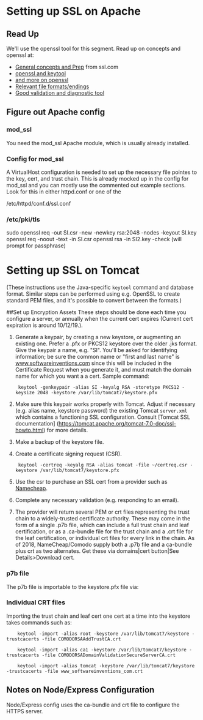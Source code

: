# Setting up SSL on Apache

## Read Up
We'll use the openssl tool for this segment.  Read up on concepts and openssl at:

 * [General concepts and Prep](https://www.ssl.com/guide/ssl-best-practices/) from ssl.com
 * [openssl and keytool](https://cheapsslsecurity.com/blog/various-types-ssl-commands-keytool/)
 * [and more on openssl](https://wiki.openssl.org/index.php/Command_Line_Utilities)
 * [Relevant file formats/endings](https://www.ssl.com/guide/pem-der-crt-and-cer-x-509-encodings-and-conversions/)
 * [Good validation and diagnostic tool](https://www.sslshopper.com/ssl-checker.html#hostname=www.softwareinventions.com)

## Figure out Apache config

### mod_ssl
You need the mod_ssl Apache module, which is usually already installed.

### Config for mod_ssl
A VirtualHost configuration is needed to set up the necessary file pointes to
the key, cert, and trust chain.  This is already mocked up in the config for
mod_ssl and you can mostly use the commented out example sections.  Look for
this in either httpd.conf or one of the 

/etc/httpd/conf.d/ssl.conf


### /etc/pki/tls

sudo openssl req -out SI.csr -new -newkey rsa:2048 -nodes -keyout SI.key
openssl req -noout -text -in SI.csr
openssl rsa -in SI2.key -check  (will prompt for passphrase)


# Setting up SSL on Tomcat

(These instructions use the Java-specific `keytool` command and database format.
Similar steps can be performed using e.g. OpenSSL to create standard PEM files,
and it's possible to convert between the formats.)

##Set up Encryption Assets
These steps should be done each time you configure a server, or annually when 
the current cert expires (Current cert expiration is around 10/12/19.).

1. Generate a keypair, by creating a new keystore, or augmenting an existing
one.  Prefer a .pfx or PKCS12 keystore over the older .jks format.  Give the
keypair a name, e.g. "SI".  You'll be asked for identifying information; be 
sure the common name or "first and last name" is www.softwareinventions.com 
since this will be included in the Certificate Request when you generate it, 
and must match the domain name for which you want a a cert.  Sample command:

        keytool -genkeypair -alias SI -keyalg RSA -storetype PKCS12 -keysize 2048 -keystore /var/lib/tomcat7/keystore.pfx



2. Make sure this keypair works properly with Tomcat.  Adjust if necessary 
(e.g. alias name, keystore password) the existing Tomcat `server.xml` which 
contains a functioning SSL configuration.  Consult [Tomcat SSL documentation]
(https://tomcat.apache.org/tomcat-7.0-doc/ssl-howto.html) for more details.

3. Make a backup of the keystore file.

4. Create a certificate signing request (CSR).

        keytool -certreq -keyalg RSA -alias tomcat -file ~/certreq.csr -keystore /var/lib/tomcat7/keystore.pfx

5. Use the csr to purchase an SSL cert from a provider such as 
[Namecheap](https://www.namecheap.com/security/ssl-certificates.aspx).

6. Complete any necessary validation (e.g. responding to an email).

7. The provider will return several PEM or crt files representing the trust 
chain to a widely-trusted certificate authority. These may come in the form of 
a single .p7b file, which can include a full trust chain and leaf certification, 
or as a .ca-bundle file for the trust chain and a .crt file for the leaf 
certification, or individual crt files for every link in the chain.  As of 2018, 
NameCheap/Comodo supply both a .p7b file and a ca-bundle plus crt as two 
alternates. Get these via domains|cert button|See Details>Download cert.

### p7b file
The p7b file is importable to the keystore.pfx file via:

### Individual CRT files
Importing the trust chain and leaf cert one cert at a time into the keystore  
takes commands such as:

        keytool -import -alias root -keystore /var/lib/tomcat7/keystore -trustcacerts -file COMODORSAAddTrustCA.crt

        keytool -import -alias ca1 -keystore /var/lib/tomcat7/keystore -trustcacerts -file COMODORSADomainValidationSecureServerCA.crt

        keytool -import -alias tomcat -keystore /var/lib/tomcat7/keystore -trustcacerts -file www_softwareinventions_com.crt

## Notes on Node/Express Configuration
Node/Express config uses the ca-bundle and crt file to configure the HTTPS 
server.